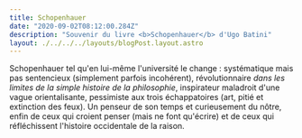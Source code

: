 ```yaml
---
title: Schopenhauer
date: "2020-09-02T08:12:00.284Z"
description: "Souvenir du livre <b>Schopenhauer</b> d'Ugo Batini"
layout: ./../../../layouts/blogPost.layout.astro
---
```


Schopenhauer tel qu'en lui-même l'université le change : systématique mais pas sentencieux (simplement parfois incohérent), révolutionnaire _dans les limites de la simple histoire de la philosophie_, inspirateur maladroit d'une vague orientalisante, pessimiste aux trois échappatoires (art, pitié et extinction des feux). Un penseur de son temps et curieusement du nôtre, enfin de ceux qui croient penser (mais ne font qu'écrire) et de ceux qui réfléchissent l'histoire occidentale de la raison.
